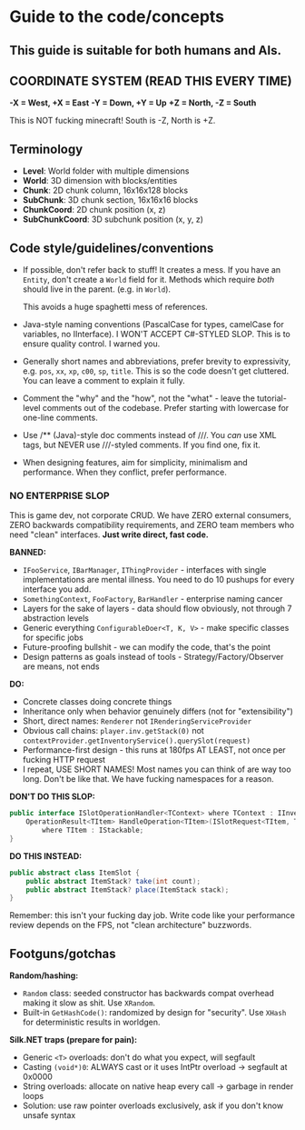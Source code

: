 # Guide to the code/concepts

## This guide is suitable for both humans and AIs.

## COORDINATE SYSTEM (READ THIS EVERY TIME)
**-X = West, +X = East**
**-Y = Down, +Y = Up**
**+Z = North, -Z = South**

This is NOT fucking minecraft! South is -Z, North is +Z.

## Terminology
- **Level**: World folder with multiple dimensions
- **World**: 3D dimension with blocks/entities
- **Chunk**: 2D chunk column, 16x16x128 blocks
- **SubChunk**: 3D chunk section, 16x16x16 blocks
- **ChunkCoord**: 2D chunk position (x, z)
- **SubChunkCoord**: 3D subchunk position (x, y, z)


## Code style/guidelines/conventions

- If possible, don't refer back to stuff! It creates a mess. If you have an `Entity`, don't create a `World` field for it. Methods which require *both* should live in the parent. (e.g. in `World`).

  This avoids a huge spaghetti mess of references.
- Java-style naming conventions (PascalCase for types, camelCase for variables, no IInterface). I WON'T ACCEPT C#-STYLED SLOP. This is to ensure quality control. I warned you.
- Generally short names and abbreviations, prefer brevity to expressivity, e.g. `pos`, `xx`, `xp`, `c00`, `sp`, `title`. This is so the code doesn't get cluttered. You can leave a comment to explain it fully.
- Comment the "why" and the "how", not the "what" - leave the tutorial-level comments out of the codebase. Prefer starting with lowercase for one-line comments.
- Use /** (Java)-style doc comments instead of ///. You *can* use XML tags, but NEVER use ///-styled comments. If you find one, fix it.
- When designing features, aim for simplicity, minimalism and performance. When they conflict, prefer performance.

### NO ENTERPRISE SLOP

This is game dev, not corporate CRUD. We have ZERO external consumers, ZERO backwards compatibility requirements, and ZERO team members who need "clean" interfaces. **Just write direct, fast code.**

**BANNED:**
- `IFooService`, `IBarManager`, `IThingProvider` - interfaces with single implementations are mental illness. You need to do 10 pushups for every interface you add.
- `SomethingContext`, `FooFactory`, `BarHandler` - enterprise naming cancer
- Layers for the sake of layers - data should flow obviously, not through 7 abstraction levels
- Generic everything `ConfigurableDoer<T, K, V>` - make specific classes for specific jobs
- Future-proofing bullshit - we can modify the code, that's the point
- Design patterns as goals instead of tools - Strategy/Factory/Observer are means, not ends

**DO:**
- Concrete classes doing concrete things
- Inheritance only when behavior genuinely differs (not for "extensibility")
- Short, direct names: `Renderer` not `IRenderingServiceProvider`
- Obvious call chains: `player.inv.getStack(0)` not `contextProvider.getInventoryService().querySlot(request)`
- Performance-first design - this runs at 180fps AT LEAST, not once per fucking HTTP request
- I repeat, USE SHORT NAMES! Most names you can think of are way too long. Don't be like that. We have fucking namespaces for a reason.

**DON'T DO THIS SLOP:**
```csharp
public interface ISlotOperationHandler<TContext> where TContext : IInventoryContext {
    OperationResult<TItem> HandleOperation<TItem>(ISlotRequest<TItem, TContext> request)
        where TItem : IStackable;
}
```

**DO THIS INSTEAD:**
```csharp
public abstract class ItemSlot {
    public abstract ItemStack? take(int count);
    public abstract ItemStack? place(ItemStack stack);
}
```

Remember: this isn't your fucking day job. Write code like your performance review depends on the FPS, not "clean architecture" buzzwords.


## Footguns/gotchas

**Random/hashing:**
- `Random` class: seeded constructor has backwards compat overhead making it slow as shit. Use `XRandom`.
- Built-in `GetHashCode()`: randomized by design for "security". Use `XHash` for deterministic results in worldgen.

**Silk.NET traps (prepare for pain):**
- Generic `<T>` overloads: don't do what you expect, will segfault
- Casting `(void*)0`: ALWAYS cast or it uses IntPtr overload → segfault at 0x0000
- String overloads: allocate on native heap every call → garbage in render loops
- Solution: use raw pointer overloads exclusively, ask if you don't know unsafe syntax
